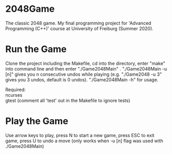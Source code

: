 # 2048Game
The classic 2048 game. My final programming project for 'Advanced Programming (C++)' course at University of Freiburg (Summer 2020).

Run the Game
============
Clone the project including the Makefile, cd into the directory, enter "make" into command line and then enter "./Game2048Main" .
"./Game2048Main -u [n]" gives you n consecutive undos while playing (e.g. "./Game2048 -u 3" gives you 3 undos, default is 0 undos).
"./Game2048Main -h" for usage.

Required:\
ncurses\
gtest  (comment all 'test' out in the Makefile to ignore tests)
  
Play the Game
=============
Use arrow keys to play, press N to start a new game, press ESC to exit game, press U to undo a move (only works when -u [n] flag was used with ./Game2048Main)
